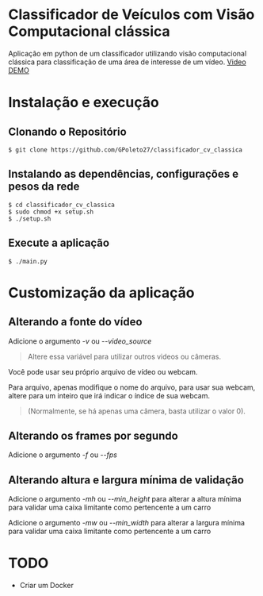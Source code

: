 # Classificador de Veículos com Visão Computacional clássica

Aplicação em python de um classificador utilizando visão computacional clássica para classificação de uma área de interesse de um vídeo.
[Video DEMO](https://youtu.be/XuFcU466sWs)

# Instalação e execução

## Clonando o Repositório

    $ git clone https://github.com/GPoleto27/classificador_cv_classica

## Instalando as dependências, configurações e pesos da rede

    $ cd classificador_cv_classica
    $ sudo chmod +x setup.sh
    $ ./setup.sh

## Execute a aplicação

    $ ./main.py

# Customização da aplicação

## Alterando a fonte do vídeo

Adicione o argumento _-v_ ou *--video_source*

> Altere essa variável para utilizar outros videos ou câmeras.

Você pode usar seu próprio arquivo de vídeo ou webcam.

Para arquivo, apenas modifique o nome do arquivo, para usar sua webcam, altere para um inteiro que irá indicar o índice de sua webcam.

> (Normalmente, se há apenas uma câmera, basta utilizar o valor 0).

## Alterando os frames por segundo

Adicione o argumento _-f_ ou *--fps*

## Alterando altura e largura mínima de validação

Adicione o argumento _-mh_ ou *--min_height* para alterar a altura mínima para validar uma caixa limitante como pertencente a um carro

Adicione o argumento _-mw_ ou *--min_width* para alterar a largura mínima para validar uma caixa limitante como pertencente a um carro

# TODO

- Criar um Docker
